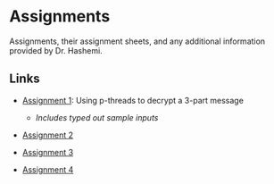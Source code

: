 # Assignments
Assignments, their assignment sheets, and any additional information provided by Dr. Hashemi.

## Links
- [Assignment 1](./assignment_1): Using p-threads to decrypt a 3-part message
    - *Includes typed out sample inputs*

- [Assignment 2](./assignment_2)
    
- [Assignment 3](./assignment_3)
    
- [Assignment 4](./assignment_4)
